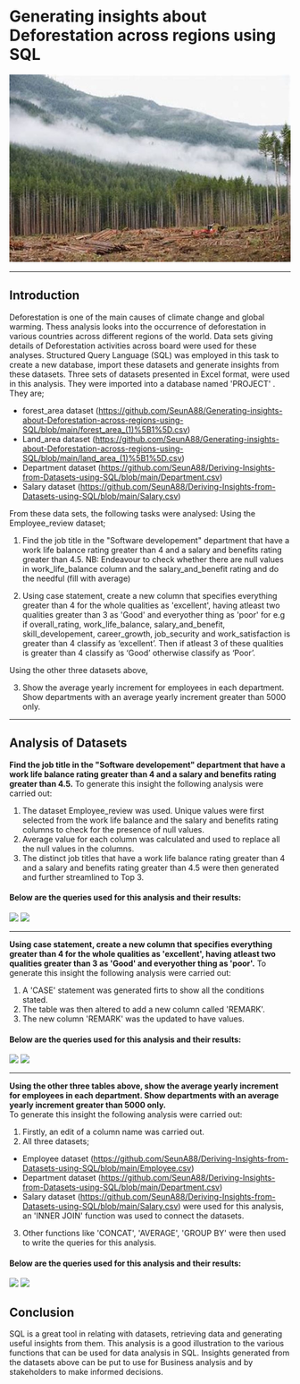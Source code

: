 # Generating insights about Deforestation across regions using SQL
![](1.jpg)

----
## Introduction
Deforestation is one of the main causes of climate change and global warming. Thess analysis looks into the occurrence of deforestation in various countries across different regions of the world. Data sets giving details of Deforestation activities across board were used for these analyses. Structured Query Language (SQL) was employed in this task to  create a new database, import these datasets and  generate insights from these datasets. Three sets of datasets presented in Excel format, were used in this analysis. They were imported into a database named 'PROJECT' . They are; 
- forest_area dataset (https://github.com/SeunA88/Generating-insights-about-Deforestation-across-regions-using-SQL/blob/main/forest_area_(1)%5B1%5D.csv)
- Land_area dataset (https://github.com/SeunA88/Generating-insights-about-Deforestation-across-regions-using-SQL/blob/main/land_area_(1)%5B1%5D.csv)
- Department dataset (https://github.com/SeunA88/Deriving-Insights-from-Datasets-using-SQL/blob/main/Department.csv)
- Salary dataset (https://github.com/SeunA88/Deriving-Insights-from-Datasets-using-SQL/blob/main/Salary.csv)

From these data sets, the following tasks were analysed:
Using the Employee_review dataset; 
1. Find the job title in the "Software developement" department that have a work life balance rating greater than 4 and a salary and benefits rating greater than 4.5.
NB: Endeavour to check whether there are null values in work_life_balance column and the salary_and_benefit rating and do the needful (fill with average)

2. Using case statement, create a new column that specifies everything greater than 4 for the whole qualities as 'excellent', having atleast two qualities greater than 3 as 'Good' and everyother thing as 'poor'
for e.g if overall_rating, work_life_balance, salary_and_benefit, skill_developement, career_growth, job_security and work_satisfaction is greater than 4 classify as ‘excellent’.  Then if atleast 3 of these qualities is greater than 4 classify as ‘Good’ otherwise classify as ‘Poor’.

Using the other three datasets above,

3. Show the average yearly increment for employees in each department. Show departments with an average yearly increment greater than 5000 only.
---

## Analysis of Datasets
**Find the job title in the "Software developement" department that have a work life balance rating greater than 4 and a salary and benefits rating greater than 4.5.**
To generate this insight the following analysis were carried out:
1. The dataset Employee_review was used. Unique values were first selected from the work life balance and the salary and benefits rating columns to check for the presence of null values.
2. Average value for each column was calculated and used to replace all the null values in the columns.
3. The distinct job titles that have a work life balance rating greater than 4 and a salary and benefits rating greater than 4.5 were then generated and further streamlined to Top 3.
   
#### Below are the queries used for this analysis and their results:
![](Task2.png)
![](TASK2RESULT.png)

---
**Using case statement, create a new column that specifies everything greater than 4 for the whole qualities as 'excellent', having atleast two qualities greater than 3 as 'Good' and everyother thing as 'poor'.**
To generate this insight the following analysis were carried out:
1. A 'CASE' statement was generated firts to show all the conditions stated.
2. The table was then altered to add a new column called 'REMARK'.
3. The new column 'REMARK' was the updated to have values.

#### Below are the queries used for this analysis and their results:
![](Task28.png)
![](Task29.png)

---
**Using the other three tables above, show the average yearly increment for employees in each department. Show departments with an average yearly increment greater than 5000 only.**  
To generate this insight the following analysis were carried out:
1. Firstly, an edit of a column name was carried out.
2. All three datasets;
- Employee dataset (https://github.com/SeunA88/Deriving-Insights-from-Datasets-using-SQL/blob/main/Employee.csv)
- Department dataset (https://github.com/SeunA88/Deriving-Insights-from-Datasets-using-SQL/blob/main/Department.csv)
- Salary dataset (https://github.com/SeunA88/Deriving-Insights-from-Datasets-using-SQL/blob/main/Salary.csv)
were used for this analysis, an 'INNER JOIN' function was used to connect the datasets.
3. Other functions like 'CONCAT', 'AVERAGE', 'GROUP BY' were then used to write the queries for this analysis.
   
#### Below are the queries used for this analysis and their results:
![](Task23.png)
![](Task231.png)

## Conclusion
SQL is a great tool in relating with datasets, retrieving data and generating useful insights from them. This analysis is a good illustration to the various functions that can be used for data analysis in SQL. Insights generated from the datasets above can be put to use for Business analysis and by stakeholders to make informed decisions. 
